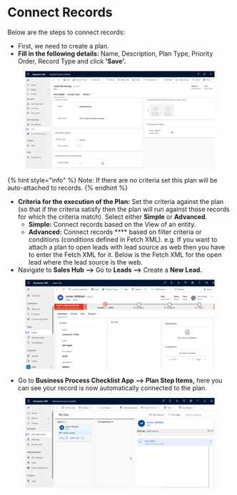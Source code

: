 # Connect Records

Below are the steps to connect records:

* First, we need to create a plan.&#x20;
* **Fill in the following details:** Name, Description, Plan Type, Priority Order, Record Type and click **'Save'.**

<figure><img src="../../../.gitbook/assets/connect records 1.png" alt=""><figcaption></figcaption></figure>

{% hint style="info" %}
Note: If there are no criteria set this plan will be auto-attached to records.
{% endhint %}

* **Criteria for the execution of the Plan:** Set the criteria against the plan (so that if the criteria satisfy then the plan will run against those records for which the criteria match). Select either **Simple** or **Advanced**.
  * **Simple:** Connect records based on the View of an entity.
  * **Advanced:** Connect records **** based on filter criteria or conditions (conditions defined in Fetch XML). e.g. If you want to attach a plan to open leads with lead source as web then you have to enter the Fetch XML for it. Below is the Fetch XML for the open lead where the lead source is the web.
* Navigate to **Sales Hub -->** Go to **Leads -->** Create a **New Lead.**

<figure><img src="../../../.gitbook/assets/connect records  lead 1 (1).png" alt=""><figcaption></figcaption></figure>

* &#x20;Go to **Business Process Checklist App** **--> Plan Step Items,** here you can see your record is now automatically connected to the plan.

<figure><img src="../../../.gitbook/assets/Connect record final ss.png" alt=""><figcaption></figcaption></figure>
